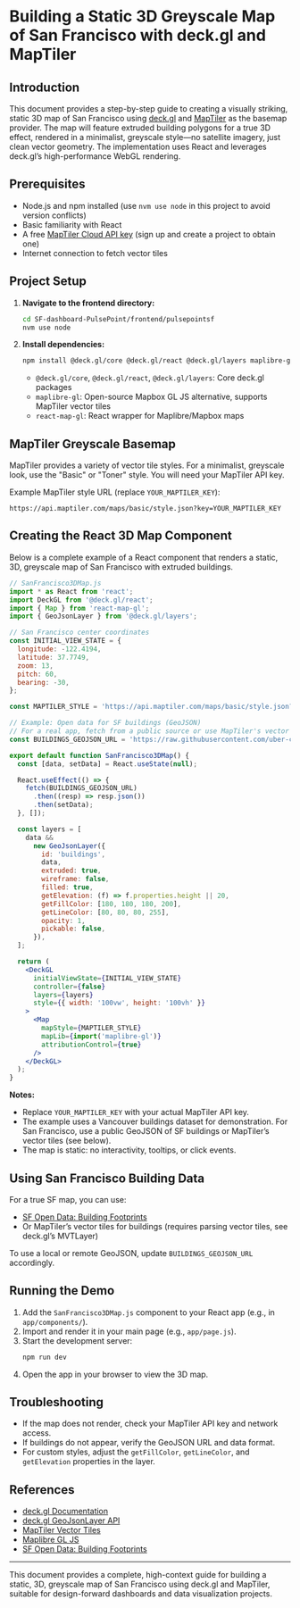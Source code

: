 # Building a Static 3D Greyscale Map of San Francisco with deck.gl and MapTiler

## Introduction

This document provides a step-by-step guide to creating a visually striking, static 3D map of San Francisco using [deck.gl](https://deck.gl/) and [MapTiler](https://www.maptiler.com/) as the basemap provider. The map will feature extruded building polygons for a true 3D effect, rendered in a minimalist, greyscale style—no satellite imagery, just clean vector geometry. The implementation uses React and leverages deck.gl’s high-performance WebGL rendering.

## Prerequisites

- Node.js and npm installed (use `nvm use node` in this project to avoid version conflicts)
- Basic familiarity with React
- A free [MapTiler Cloud API key](https://www.maptiler.com/cloud/) (sign up and create a project to obtain one)
- Internet connection to fetch vector tiles

## Project Setup

1. **Navigate to the frontend directory:**
   ```bash
   cd SF-dashboard-PulsePoint/frontend/pulsepointsf
   nvm use node
   ```

2. **Install dependencies:**
   ```bash
   npm install @deck.gl/core @deck.gl/react @deck.gl/layers maplibre-gl react-map-gl
   ```

   - `@deck.gl/core`, `@deck.gl/react`, `@deck.gl/layers`: Core deck.gl packages
   - `maplibre-gl`: Open-source Mapbox GL JS alternative, supports MapTiler vector tiles
   - `react-map-gl`: React wrapper for Maplibre/Mapbox maps

## MapTiler Greyscale Basemap

MapTiler provides a variety of vector tile styles. For a minimalist, greyscale look, use the "Basic" or "Toner" style. You will need your MapTiler API key.

Example MapTiler style URL (replace `YOUR_MAPTILER_KEY`):
```
https://api.maptiler.com/maps/basic/style.json?key=YOUR_MAPTILER_KEY
```

## Creating the React 3D Map Component

Below is a complete example of a React component that renders a static, 3D, greyscale map of San Francisco with extruded buildings.

```jsx
// SanFrancisco3DMap.js
import * as React from 'react';
import DeckGL from '@deck.gl/react';
import { Map } from 'react-map-gl';
import { GeoJsonLayer } from '@deck.gl/layers';

// San Francisco center coordinates
const INITIAL_VIEW_STATE = {
  longitude: -122.4194,
  latitude: 37.7749,
  zoom: 13,
  pitch: 60,
  bearing: -30,
};

const MAPTILER_STYLE = 'https://api.maptiler.com/maps/basic/style.json?key=YOUR_MAPTILER_KEY';

// Example: Open data for SF buildings (GeoJSON)
// For a real app, fetch from a public source or use MapTiler's vector tiles for buildings
const BUILDINGS_GEOJSON_URL = 'https://raw.githubusercontent.com/uber-common/deck.gl-data/master/examples/geojson/vancouver-blocks.json';

export default function SanFrancisco3DMap() {
  const [data, setData] = React.useState(null);

  React.useEffect(() => {
    fetch(BUILDINGS_GEOJSON_URL)
      .then((resp) => resp.json())
      .then(setData);
  }, []);

  const layers = [
    data &&
      new GeoJsonLayer({
        id: 'buildings',
        data,
        extruded: true,
        wireframe: false,
        filled: true,
        getElevation: (f) => f.properties.height || 20,
        getFillColor: [180, 180, 180, 200],
        getLineColor: [80, 80, 80, 255],
        opacity: 1,
        pickable: false,
      }),
  ];

  return (
    <DeckGL
      initialViewState={INITIAL_VIEW_STATE}
      controller={false}
      layers={layers}
      style={{ width: '100vw', height: '100vh' }}
    >
      <Map
        mapStyle={MAPTILER_STYLE}
        mapLib={import('maplibre-gl')}
        attributionControl={true}
      />
    </DeckGL>
  );
}
```

**Notes:**
- Replace `YOUR_MAPTILER_KEY` with your actual MapTiler API key.
- The example uses a Vancouver buildings dataset for demonstration. For San Francisco, use a public GeoJSON of SF buildings or MapTiler’s vector tiles (see below).
- The map is static: no interactivity, tooltips, or click events.

## Using San Francisco Building Data

For a true SF map, you can use:
- [SF Open Data: Building Footprints](https://data.sfgov.org/Housing-and-Buildings/Building-Footprints/ynuv-fyni)
- Or MapTiler’s vector tiles for buildings (requires parsing vector tiles, see deck.gl’s MVTLayer)

To use a local or remote GeoJSON, update `BUILDINGS_GEOJSON_URL` accordingly.

## Running the Demo

1. Add the `SanFrancisco3DMap.js` component to your React app (e.g., in `app/components/`).
2. Import and render it in your main page (e.g., `app/page.js`).
3. Start the development server:
   ```bash
   npm run dev
   ```
4. Open the app in your browser to view the 3D map.

## Troubleshooting

- If the map does not render, check your MapTiler API key and network access.
- If buildings do not appear, verify the GeoJSON URL and data format.
- For custom styles, adjust the `getFillColor`, `getLineColor`, and `getElevation` properties in the layer.

## References

- [deck.gl Documentation](../../deckgl-docs/docs/)
- [deck.gl GeoJsonLayer API](../../deckgl-docs/docs/api-reference/layers/geojson-layer.md)
- [MapTiler Vector Tiles](https://www.maptiler.com/maps/)
- [Maplibre GL JS](https://maplibre.org/)
- [SF Open Data: Building Footprints](https://data.sfgov.org/Housing-and-Buildings/Building-Footprints/ynuv-fyni)

---

This document provides a complete, high-context guide for building a static, 3D, greyscale map of San Francisco using deck.gl and MapTiler, suitable for design-forward dashboards and data visualization projects.
